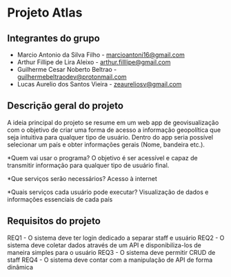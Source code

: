 # Projeto Atlas

## Integrantes do grupo 
 * Marcio Antonio da Silva Filho - marcioantoni16@gmail.com
 * Arthur Fillipe de Lira Aleixo - arthur.filllipe@gmail.com
 * Guilherme Cesar Noberto Beltrao - guilhermebeltraodev@protonmail.com
 * Lucas Aurelio dos Santos Vieira - zeaureliosv@gmail.com

## Descrição geral do projeto 
A ideia principal do projeto se resume em um web app de geovisualização com o objetivo de criar uma forma de acesso a informação geopolítica que seja intuitiva para qualquer tipo de usuário. Dentro do app seria possível selecionar um país e obter informações gerais (Nome, bandeira etc.).

*Quem vai usar o programa? 
O objetivo é ser acessível e capaz de transmitir informação para qualquer tipo de usuário final.

*Que serviços serão necessários?
Acesso à internet

*Quais serviços cada usuário pode executar?
Visualização de dados e informações essenciais de cada país 

## Requisitos do projeto
REQ1 - O sistema deve ter login dedicado a separar staff e usuário
REQ2 - O sistema deve coletar dados através de um API e disponibiliza-los de maneira simples para o usuário
REQ3 - O sistema deve permitir CRUD de staff
REQ4 - O sistema deve contar com a manipulação de API de forma dinâmica
